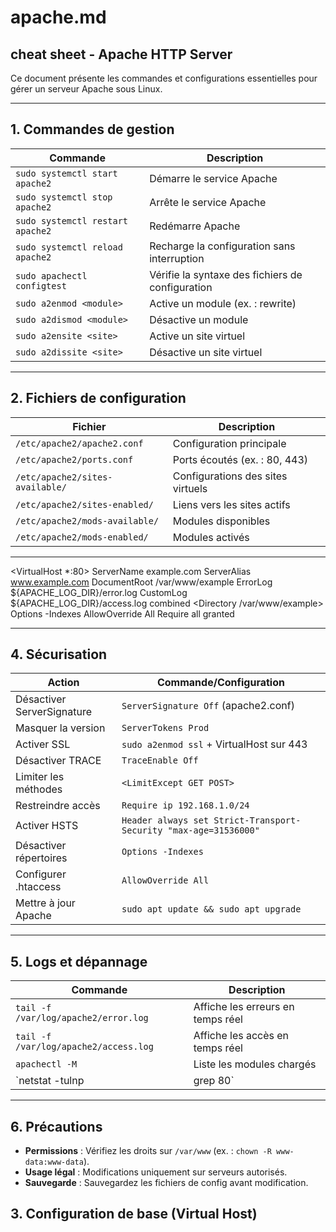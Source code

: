 # apache.md

## cheat sheet - Apache HTTP Server

Ce document présente les commandes et configurations essentielles pour gérer un serveur Apache sous Linux.

---

## 1. Commandes de gestion

| **Commande**                 | **Description**                                      |
|------------------------------|-----------------------------------------------------|
| `sudo systemctl start apache2` | Démarre le service Apache                         |
| `sudo systemctl stop apache2` | Arrête le service Apache                           |
| `sudo systemctl restart apache2` | Redémarre Apache                                |
| `sudo systemctl reload apache2` | Recharge la configuration sans interruption       |
| `sudo apachectl configtest`  | Vérifie la syntaxe des fichiers de configuration    |
| `sudo a2enmod <module>`      | Active un module (ex. : rewrite)                    |
| `sudo a2dismod <module>`     | Désactive un module                                 |
| `sudo a2ensite <site>`       | Active un site virtuel                              |
| `sudo a2dissite <site>`      | Désactive un site virtuel                           |

---

## 2. Fichiers de configuration

| **Fichier**                  | **Description**                                      |
|------------------------------|-----------------------------------------------------|
| `/etc/apache2/apache2.conf`  | Configuration principale                           |
| `/etc/apache2/ports.conf`    | Ports écoutés (ex. : 80, 443)                      |
| `/etc/apache2/sites-available/` | Configurations des sites virtuels                 |
| `/etc/apache2/sites-enabled/` | Liens vers les sites actifs                        |
| `/etc/apache2/mods-available/` | Modules disponibles                               |
| `/etc/apache2/mods-enabled/` | Modules activés                                     |

---

<VirtualHost *:80>
    ServerName example.com
    ServerAlias www.example.com
    DocumentRoot /var/www/example
    ErrorLog ${APACHE_LOG_DIR}/error.log
    CustomLog ${APACHE_LOG_DIR}/access.log combined
    <Directory /var/www/example>
        Options -Indexes
        AllowOverride All
        Require all granted
    </Directory>
</VirtualHost>


---

## 4. Sécurisation

| **Action**                   | **Commande/Configuration**                          |
|------------------------------|-----------------------------------------------------|
| Désactiver ServerSignature   | `ServerSignature Off` (apache2.conf)                |
| Masquer la version           | `ServerTokens Prod`                                 |
| Activer SSL                  | `sudo a2enmod ssl` + VirtualHost sur 443            |
| Désactiver TRACE             | `TraceEnable Off`                                   |
| Limiter les méthodes         | `<LimitExcept GET POST>`                            |
| Restreindre accès            | `Require ip 192.168.1.0/24`                         |
| Activer HSTS                 | `Header always set Strict-Transport-Security "max-age=31536000"` |
| Désactiver répertoires       | `Options -Indexes`                                  |
| Configurer .htaccess         | `AllowOverride All`                                 |
| Mettre à jour Apache         | `sudo apt update && sudo apt upgrade`               |

---

## 5. Logs et dépannage

| **Commande**                 | **Description**                                      |
|------------------------------|-----------------------------------------------------|
| `tail -f /var/log/apache2/error.log` | Affiche les erreurs en temps réel            |
| `tail -f /var/log/apache2/access.log` | Affiche les accès en temps réel             |
| `apachectl -M`               | Liste les modules chargés                           |
| `netstat -tulnp | grep 80`   | Vérifie les ports utilisés                          |

---

## 6. Précautions

- **Permissions** : Vérifiez les droits sur `/var/www` (ex. : `chown -R www-data:www-data`).
- **Usage légal** : Modifications uniquement sur serveurs autorisés.
- **Sauvegarde** : Sauvegardez les fichiers de config avant modification.



## 3. Configuration de base (Virtual Host)

